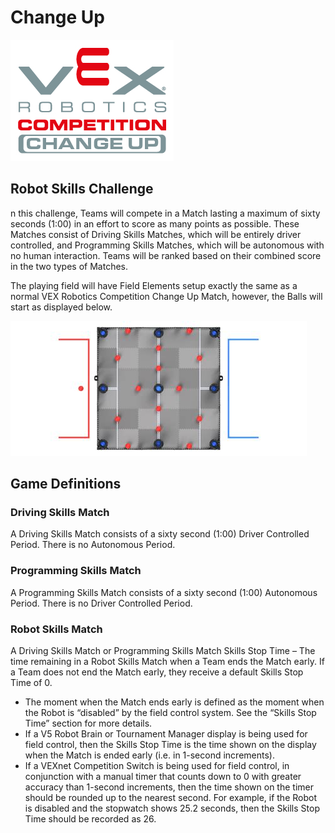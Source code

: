 # Change Up

![changeup](./images/VRCChangeUp-1000px.jpg)

## Robot Skills Challenge

n this challenge, Teams will compete in a Match lasting a maximum of sixty seconds (1:00) in an effort to score as many points as possible. These Matches consist of Driving Skills Matches, which will be entirely driver controlled, and Programming Skills Matches, which will be autonomous with no human interaction. Teams will be ranked based on their combined score in the two types of Matches.

The playing field will have Field Elements setup exactly the same as a normal VEX Robotics Competition Change Up Match, however, the Balls will start as displayed below.

![field](./images/fieldset1.jpg)

## Game Definitions

### Driving Skills Match

A Driving Skills Match consists of a sixty second (1:00) Driver Controlled Period. There is no Autonomous Period.

### Programming Skills Match

A Programming Skills Match consists of a sixty second (1:00) Autonomous Period. There is no Driver Controlled Period.

### Robot Skills Match

A Driving Skills Match or Programming Skills Match Skills Stop Time – The time remaining in a Robot Skills Match when a Team ends the Match early. If a Team does not end the Match early, they receive a default Skills Stop Time of 0.

* The moment when the Match ends early is defined as the moment when the Robot is “disabled” by the field control system. See the “Skills Stop Time” section for more details.
* If a V5 Robot Brain or Tournament Manager display is being used for field control, then the Skills Stop Time is the time shown on the display when the Match is ended early (i.e. in 1-second increments).
* If a VEXnet Competition Switch is being used for field control, in conjunction with a manual timer that counts down to 0 with greater accuracy than 1-second increments, then the time shown on the timer should be rounded up to the nearest second. For example, if the Robot is disabled and the stopwatch shows 25.2 seconds, then the Skills Stop Time should be recorded as 26.